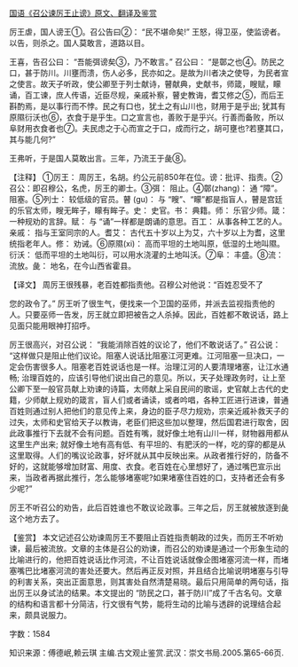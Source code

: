 [国语《召公谏厉王止谤》原文、翻译及鉴赏](https://www.vrrw.net/wx/14012.html)

厉王虐，国人谤王①。召公告曰②： “民不堪命矣!” 王怒，得卫巫，使监谤者。以告，则杀之。国人莫敢言，道路以目。

王喜，告召公曰： “吾能弭谤矣③，乃不敢言。” 召公曰： “是鄣之也④。防民之口，甚于防川。川壅而溃，伤人必多，民亦如之。是故为川者决之使导，为民者宣之使言。故天子听政，使公卿至于列士献诗，瞽献典，史献书，师箴，瞍赋，矇诵，百工谏，庶人传语，近臣尽规，亲戚补察，瞽史教诲，耆艾修之⑤，而后王斟酌焉，是以事行而不悖。民之有口也，犹土之有山川也，财用于是乎出; 犹其有原隰衍沃也⑥，衣食于是乎生。口之宣言也，善败于是乎兴。行善而备败，所以阜财用衣食者也⑦。夫民虑之于心而宣之于口，成而行之，胡可壅也?若壅其口，其与能几何?”

王弗听，于是国人莫敢出言。三年，乃流王于彘⑧。



【注释】 ①厉王： 周厉王，名胡。约公元前850年在位。谤：批评、指责。②召公：即召穆公，名虎，厉王的卿士。③弭： 阻止。④鄣(zhang)： 通 “障”。阻塞。⑤列士： 较低级的官员。瞽 (gu)： 与 “瞍”、“矇”都是指盲人，瞽是宫廷的乐官太师，瞍无眸子，矇有眸子。史： 史官。书： 典籍。师： 乐官少师。箴： 一种规劝的言辞。赋： 与 “诵”一样都是朗诵的意思。百工： 从事各种工艺的人。亲戚： 指与王室同宗的人。耆艾： 古代五十岁以上为艾，六十岁以上为耆，这里统指老年人。修： 劝诫。⑥原隰(xi)： 高而平坦的土地叫原，低湿的土地叫隰。衍沃： 低而平坦的土地叫衍，可以用水浇灌的土地叫沃。⑦阜： 丰盛。⑧流： 流放。彘： 地名，在今山西省霍县。

【译文】 周厉王很残暴，老百姓都指责他。召穆公对他说：“百姓忍受不了

您的政令了。” 厉王听了很生气，便找来一个卫国的巫师，并派去监视指责他的人。只要巫师一告发，厉王就立即把被告之人杀掉。因此，百姓都不敢说话，路上见面只能用眼神打招呼。

厉王很高兴，对召公说： “我能消除百姓的议论了，他们不敢说话了。” 召公说： “这样做只是阻止他们议论。阻塞人说话比阻塞江河更难。江河阻塞一旦决口，一定会伤害很多人。阻塞老百姓说话也是一样。治理江河的人要清理堵塞，让江水通畅; 治理百姓的，应该引导他们说出自己的意见。所以，天子处理政务时，让上至公卿下至一般官员献上劝谏的诗篇，太师献上采自民间的歌谣，史官献上古代的史籍，少师献上规劝的箴言，盲人们或者诵读，或者吟唱，各种工匠进行进谏，普通百姓则通过别人把他们的意见传上来，身边的臣子尽力规劝，宗亲近戚补救天子的过失，太师和史官给天子以教诲，老臣们把这些加以整理，然后国君进行取舍，因此政事推行下去就不会有问题。百姓有嘴，就好像土地有山川一样，财物器用都从这里生产出来; 就好像土地有高有低、有平坦的、有肥沃的一样，吃的穿的都是从这里取得。人们的嘴议论政事，好坏就从其中反映出来。从政者推行好的，防备不好的，这就能够增加财富、用度、衣食。老百姓在心里想好了，通过嘴巴宣示出来，当政者再据此推行，怎么能够堵塞呢?如果堵塞住百姓的口，支持者还会有多少呢?”

厉王不听召公的劝告，此后百姓谁也不敢议论政事。三年之后，厉王就被放逐到彘这个地方去了。

【鉴赏】 本文记述召公劝谏周厉王不要阻止百姓指责朝政的过失，而厉王不听劝谏，最后被流放。文章的主体是召公的劝谏，而召公的劝谏是通过一个形象生动的比喻进行的，他把百姓说话比作河流，不让百姓说话就像企图堵塞河流一样，而堵塞嘴巴比堵塞河流的害处还要大。然后再正反对照，并且结合比喻说明堵塞与引导的利害关系，突出正面意思，则其害处自然清楚易晓。最后只用简单的两句话，指出厉王以身试法的结果。本文提出的 “防民之口，甚于防川”成了千古名句。文章的结构和语言都十分简洁，行文很有气势，能将生动的比喻与透辟的说理结合起来，颇具说服力。

字数：1584

知识来源：傅德岷,赖云琪 主编.古文观止鉴赏.武汉：崇文书局.2005.第65-66页.

